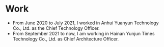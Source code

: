 # Work

- From June 2020 to July 2021, I worked in Anhui Yuanyun Technology Co., Ltd. as the Chief Technology Officer.
- From September 2021 to now, I am working in Hainan Yunjun Times Technology Co., Ltd. as Chief Architecture Officer.
